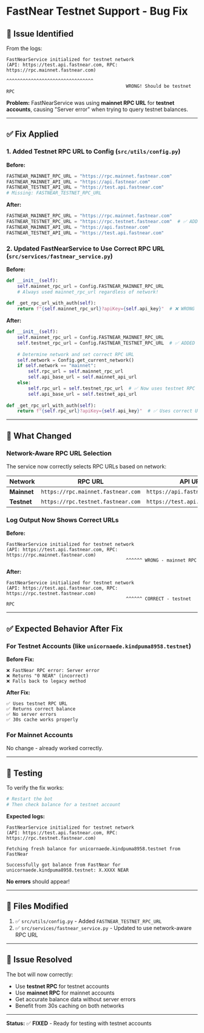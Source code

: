 # FastNear Testnet Support - Bug Fix

## 🐛 Issue Identified

From the logs:
```
FastNearService initialized for testnet network 
(API: https://test.api.fastnear.com, RPC: https://rpc.mainnet.fastnear.com)
                                            ^^^^^^^^^^^^^^^^^^^^^^^^^^^^^^^^
                                            WRONG! Should be testnet RPC
```

**Problem:** FastNearService was using **mainnet RPC URL** for **testnet accounts**, causing "Server error" when trying to query testnet balances.

---

## ✅ Fix Applied

### 1. Added Testnet RPC URL to Config (`src/utils/config.py`)

**Before:**
```python
FASTNEAR_MAINNET_RPC_URL = "https://rpc.mainnet.fastnear.com"
FASTNEAR_MAINNET_API_URL = "https://api.fastnear.com"
FASTNEAR_TESTNET_API_URL = "https://test.api.fastnear.com"
# Missing: FASTNEAR_TESTNET_RPC_URL
```

**After:**
```python
FASTNEAR_MAINNET_RPC_URL = "https://rpc.mainnet.fastnear.com"
FASTNEAR_TESTNET_RPC_URL = "https://rpc.testnet.fastnear.com"  # ✅ ADDED
FASTNEAR_MAINNET_API_URL = "https://api.fastnear.com"
FASTNEAR_TESTNET_API_URL = "https://test.api.fastnear.com"
```

### 2. Updated FastNearService to Use Correct RPC URL (`src/services/fastnear_service.py`)

**Before:**
```python
def __init__(self):
    self.mainnet_rpc_url = Config.FASTNEAR_MAINNET_RPC_URL
    # Always used mainnet_rpc_url regardless of network!
    
def _get_rpc_url_with_auth(self):
    return f"{self.mainnet_rpc_url}?apiKey={self.api_key}"  # ❌ WRONG
```

**After:**
```python
def __init__(self):
    self.mainnet_rpc_url = Config.FASTNEAR_MAINNET_RPC_URL
    self.testnet_rpc_url = Config.FASTNEAR_TESTNET_RPC_URL  # ✅ ADDED
    
    # Determine network and set correct RPC URL
    self.network = Config.get_current_network()
    if self.network == "mainnet":
        self.rpc_url = self.mainnet_rpc_url
        self.api_base_url = self.mainnet_api_url
    else:
        self.rpc_url = self.testnet_rpc_url  # ✅ Now uses testnet RPC
        self.api_base_url = self.testnet_api_url
    
def _get_rpc_url_with_auth(self):
    return f"{self.rpc_url}?apiKey={self.api_key}"  # ✅ Uses correct URL
```

---

## 🎯 What Changed

### Network-Aware RPC URL Selection

The service now correctly selects RPC URLs based on network:

| Network | RPC URL | API URL |
|---------|---------|---------|
| **Mainnet** | `https://rpc.mainnet.fastnear.com` | `https://api.fastnear.com` |
| **Testnet** | `https://rpc.testnet.fastnear.com` | `https://test.api.fastnear.com` |

### Log Output Now Shows Correct URLs

**Before:**
```
FastNearService initialized for testnet network 
(API: https://test.api.fastnear.com, RPC: https://rpc.mainnet.fastnear.com)
                                            ^^^^^^ WRONG - mainnet RPC
```

**After:**
```
FastNearService initialized for testnet network 
(API: https://test.api.fastnear.com, RPC: https://rpc.testnet.fastnear.com)
                                            ^^^^^^ CORRECT - testnet RPC
```

---

## ✅ Expected Behavior After Fix

### For Testnet Accounts (like `unicornaede.kindpuma8958.testnet`)

**Before Fix:**
```
❌ FastNear RPC error: Server error
❌ Returns "0 NEAR" (incorrect)
❌ Falls back to legacy method
```

**After Fix:**
```
✅ Uses testnet RPC URL
✅ Returns correct balance
✅ No server errors
✅ 30s cache works properly
```

### For Mainnet Accounts

No change - already worked correctly.

---

## 🧪 Testing

To verify the fix works:

```bash
# Restart the bot
# Then check balance for a testnet account
```

**Expected logs:**
```
FastNearService initialized for testnet network 
(API: https://test.api.fastnear.com, RPC: https://rpc.testnet.fastnear.com)

Fetching fresh balance for unicornaede.kindpuma8958.testnet from FastNear

Successfully got balance from FastNear for unicornaede.kindpuma8958.testnet: X.XXXX NEAR
```

**No errors** should appear!

---

## 📝 Files Modified

1. ✅ `src/utils/config.py` - Added `FASTNEAR_TESTNET_RPC_URL`
2. ✅ `src/services/fastnear_service.py` - Updated to use network-aware RPC URL

---

## 🎉 Issue Resolved

The bot will now correctly:
- Use **testnet RPC** for testnet accounts
- Use **mainnet RPC** for mainnet accounts
- Get accurate balance data without server errors
- Benefit from 30s caching on both networks

---

**Status:** ✅ **FIXED** - Ready for testing with testnet accounts
